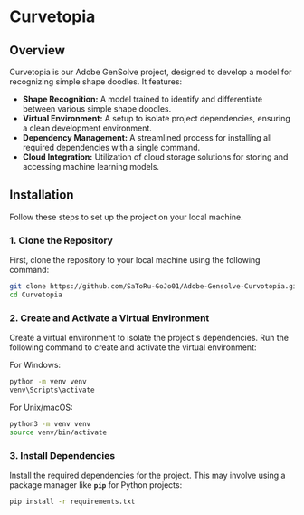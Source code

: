 # Curvetopia


## Overview

Curvetopia is our Adobe GenSolve project, designed to develop a model for recognizing simple shape doodles. It features:

- **Shape Recognition:** A model trained to identify and differentiate between various simple shape doodles.
- **Virtual Environment:** A setup to isolate project dependencies, ensuring a clean development environment.
- **Dependency Management:** A streamlined process for installing all required dependencies with a single command.
- **Cloud Integration:** Utilization of cloud storage solutions for storing and accessing machine learning models.

## Installation

Follow these steps to set up the project on your local machine.

### 1. Clone the Repository

First, clone the repository to your local machine using the following command:

```bash
git clone https://github.com/SaToRu-GoJo01/Adobe-Gensolve-Curvotopia.git
cd Curvetopia
```

### 2. Create and Activate a Virtual Environment

Create a virtual environment to isolate the project's dependencies. Run the following command to create and activate the virtual environment:

For Windows:
```bash
python -m venv venv
venv\Scripts\activate
```

For Unix/macOS:
```bash
python3 -m venv venv
source venv/bin/activate
```




### 3. Install Dependencies

Install the required dependencies for the project. This may involve using a package manager like **`pip`** for Python projects:

```bash
pip install -r requirements.txt
```
